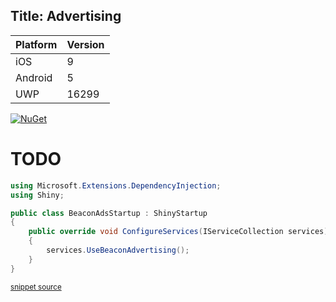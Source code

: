 <!--
This file was generate by MarkdownSnippets.
Source File: /input/docs/beacons/advertising.source.md
To change this file edit the source file and then re-run the generation using either the dotnet global tool (https://github.com/SimonCropp/MarkdownSnippets#markdownsnippetstool) or using the api (https://github.com/SimonCropp/MarkdownSnippets#running-as-a-unit-test).
-->
Title: Advertising
---

|Platform|Version|
|--------|-------|
|iOS|9|
|Android|5|
|UWP|16299|

[![NuGet](https://img.shields.io/nuget/v/Shiny.Beacons.Advertising.svg?maxAge=2592000)](https://www.nuget.org/packages/Shiny.Beacons.Advertising/)


# TODO

<!-- snippet: BeaconAdsStartup.cs -->
```cs
using Microsoft.Extensions.DependencyInjection;
using Shiny;

public class BeaconAdsStartup : ShinyStartup
{
    public override void ConfigureServices(IServiceCollection services)
    {
        services.UseBeaconAdvertising();
    }
}
```
<sup>[snippet source](/src/Snippets/BeaconAdsStartup.cs#L1-L10)</sup>
<!-- endsnippet -->


